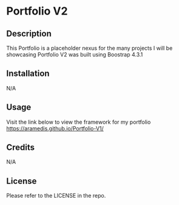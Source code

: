 # Portfolio V2

## Description

This Portfolio is a placeholder nexus for the many projects I will be showcasing
Portfolio V2 was built using Boostrap 4.3.1

## Installation

N/A

## Usage

Visit the link below to view the framework for my portfolio
https://aramedis.github.io/Portfolio-V1/

## Credits

N/A

## License

Please refer to the LICENSE in the repo.
